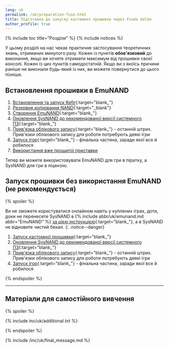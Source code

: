 ```yaml
---
lang: uk
permalink: /uk/preparation-fuse.html
title: Підготовка до запуску кастомної прошивки через Fusée Gelée
author_profile: true
---
```



{% include toc title="Розділи" %}
{% include notices %}	

У цьому розділі на нас чекає практичне застосування теоретичних знань, отриманих минулого разу. Кожен із пунктів **обов'язковий** до виконання, якщо ви хочете отримати максимум від прошивки своєї консолі. Кожен із цих пунктів самодостатній. Якщо ви з якоїсь причини раніше не виконали будь-який із них, ви можете повернутися до цього пізніше.

## Встановлення прошивки в EmuNAND

1. [Встановлення та запуск Kefir](/uk/kefir){:target="blank_"}
1. [Резервне копіювання NAND](/uk/backup-nand){:target="_blank"}
1. [Створення EmuNAND](/uk/emunand){:target="blank_"}
1. [Оновлення SysNAND до рекомендованої версії системного ПЗ](/uk/update-fw){:target="blank_"}
1. [Прив'язка облікового запису](/uk/link-account){:target="blank_"} - останній штрих. Прив'язки облікового запису для роботи потребують деякі ігри
1. [Запуск ігор](/uk/games){:target="blank_"} - фінальна частина, заради якої все й робилося
1. [Використання вже прошитої приставки](/uk/usage)

Тепер ви можете використовувати EmuNAND для гри в піратку, а SysNAND для гри в ліцензію.

## Запуск прошивки без використання EmuNAND (не рекомендується)

{% spoiler %}

Ви не зможете користуватися онлайном навіть у куплених іграх, доти, доки не перенесете SysNAND в {% include abbr/uk/emunand.md abbr="EmuNAND" %} [за цією інструкцією](/uk/preparation-white){:target="blank_"}, а в SysNAND не відновите чистий бекап.
{: .notice--danger}

1. [Запуск кастомної прошивки](/uk/cfw){:target="blank_"}
1. [Оновлення SysNAND до рекомендованої версії системного ПЗ](/uk/update-fw){:target="blank_"}
1. [Прив'язка облікового запису](/uk/link-account){:target="blank_"} - останній штрих. Прив'язки облікового запису для роботи потребують деякі ігри
1. [Запуск ігор](/uk/games){:target="blank_"} - фінальна частина, заради якої все й робилося

{% endspoiler %}

___

## Матеріали для самостійного вивчення

{% spoiler %}

{% include inc/uk/additional.txt %}

{% endspoiler %}

{% include /inc/uk/final_message.md %}

<script>
    // Встановлюємо значення
    localStorage.setItem('caffeine', "1");
    
    // Видаляємо значення через 1 годину
    setTimeout(function() {
        localStorage.removeItem('caffeine');
    }, 60 * 60 * 1000); // 1 година в мілісекундах
</script>